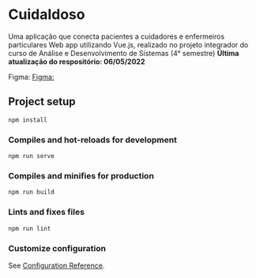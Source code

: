 # CuidaIdoso

Uma aplicação que conecta pacientes a cuidadores e enfermeiros particulares
Web app utilizando Vue.js, realizado no projeto integrador do curso de Análise e Desenvolvimento de Sistemas (4° semestre)
**Última atualização do respositório: 06/05/2022**

Figma: 
[Figma: ](https://www.figma.com/community/file/1104383146968974844?preview=fullscreen)

## Project setup
```
npm install
```

### Compiles and hot-reloads for development
```
npm run serve
```

### Compiles and minifies for production
```
npm run build
```

### Lints and fixes files
```
npm run lint
```

### Customize configuration
See [Configuration Reference](https://cli.vuejs.org/config/).
